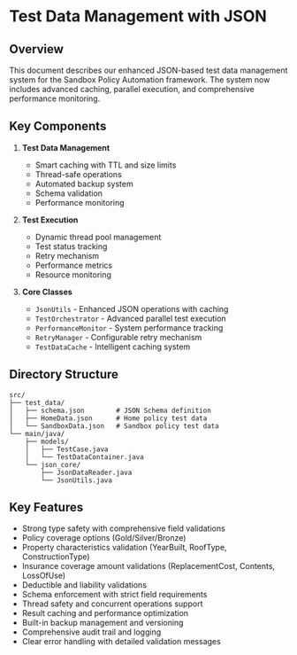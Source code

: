 # Test Data Management with JSON

## Overview
This document describes our enhanced JSON-based test data management system for the Sandbox Policy Automation framework. The system now includes advanced caching, parallel execution, and comprehensive performance monitoring.

## Key Components

1. **Test Data Management**
   - Smart caching with TTL and size limits
   - Thread-safe operations
   - Automated backup system
   - Schema validation
   - Performance monitoring

2. **Test Execution**
   - Dynamic thread pool management
   - Test status tracking
   - Retry mechanism
   - Performance metrics
   - Resource monitoring

3. **Core Classes**
   - `JsonUtils` - Enhanced JSON operations with caching
   - `TestOrchestrator` - Advanced parallel test execution
   - `PerformanceMonitor` - System performance tracking
   - `RetryManager` - Configurable retry mechanism
   - `TestDataCache` - Intelligent caching system

## Directory Structure
```
src/
├── test_data/
│   ├── schema.json        # JSON Schema definition
│   ├── HomeData.json      # Home policy test data
│   └── SandboxData.json   # Sandbox policy test data
└── main/java/
    ├── models/
    │   ├── TestCase.java
    │   └── TestDataContainer.java
    └── json_core/
        ├── JsonDataReader.java
        └── JsonUtils.java
```

## Key Features
- Strong type safety with comprehensive field validations
- Policy coverage options (Gold/Silver/Bronze)
- Property characteristics validation (YearBuilt, RoofType, ConstructionType)
- Insurance coverage amount validations (ReplacementCost, Contents, LossOfUse)
- Deductible and liability validations
- Schema enforcement with strict field requirements
- Thread safety and concurrent operations support
- Result caching and performance optimization
- Built-in backup management and versioning
- Comprehensive audit trail and logging
- Clear error handling with detailed validation messages
